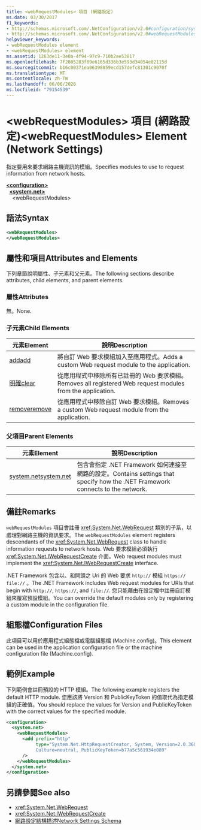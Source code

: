 ```yaml
---
title: <webRequestModules> 項目 (網路設定)
ms.date: 03/30/2017
f1_keywords:
- http://schemas.microsoft.com/.NetConfiguration/v2.0#configuration/system.net/webRequestModules
- http://schemas.microsoft.com/.NetConfiguration/v2.0#webRequestModules
helpviewer_keywords:
- webRequestModules element
- <webRequestModules> element
ms.assetid: 1263de11-3e0a-4f94-97c9-710b2ae53817
ms.openlocfilehash: 7f2805283f89e6165d336b3e593d34054e02115d
ms.sourcegitcommit: b16c00371ea06398859ecd157defc81301c9070f
ms.translationtype: MT
ms.contentlocale: zh-TW
ms.lasthandoff: 06/06/2020
ms.locfileid: "79154539"
---
```

# <a name="webrequestmodules-element-network-settings"></a><span data-ttu-id="41bbf-102">\<webRequestModules> 項目 (網路設定)</span><span class="sxs-lookup"><span data-stu-id="41bbf-102">\<webRequestModules> Element (Network Settings)</span></span>
<span data-ttu-id="41bbf-103">指定要用來要求網路主機資訊的模組。</span><span class="sxs-lookup"><span data-stu-id="41bbf-103">Specifies modules to use to request information from network hosts.</span></span>  
  
[**\<configuration>**](../configuration-element.md)  
&nbsp;&nbsp;[**\<system.net>**](system-net-element-network-settings.md)  
&nbsp;&nbsp;&nbsp;&nbsp;\<webRequestModules>  
  
## <a name="syntax"></a><span data-ttu-id="41bbf-104">語法</span><span class="sxs-lookup"><span data-stu-id="41bbf-104">Syntax</span></span>  
  
```xml  
<webRequestModules>
</webRequestModules>  
```  
  
## <a name="attributes-and-elements"></a><span data-ttu-id="41bbf-105">屬性和項目</span><span class="sxs-lookup"><span data-stu-id="41bbf-105">Attributes and Elements</span></span>  
 <span data-ttu-id="41bbf-106">下列章節說明屬性、子元素和父元素。</span><span class="sxs-lookup"><span data-stu-id="41bbf-106">The following sections describe attributes, child elements, and parent elements.</span></span>  
  
### <a name="attributes"></a><span data-ttu-id="41bbf-107">屬性</span><span class="sxs-lookup"><span data-stu-id="41bbf-107">Attributes</span></span>  
 <span data-ttu-id="41bbf-108">無。</span><span class="sxs-lookup"><span data-stu-id="41bbf-108">None.</span></span>  
  
### <a name="child-elements"></a><span data-ttu-id="41bbf-109">子元素</span><span class="sxs-lookup"><span data-stu-id="41bbf-109">Child Elements</span></span>  
  
|<span data-ttu-id="41bbf-110">**元素**</span><span class="sxs-lookup"><span data-stu-id="41bbf-110">**Element**</span></span>|<span data-ttu-id="41bbf-111">**說明**</span><span class="sxs-lookup"><span data-stu-id="41bbf-111">**Description**</span></span>|  
|-----------------|---------------------|  
|[<span data-ttu-id="41bbf-112">add</span><span class="sxs-lookup"><span data-stu-id="41bbf-112">add</span></span>](add-element-for-webrequestmodules-network-settings.md)|<span data-ttu-id="41bbf-113">將自訂 Web 要求模組加入至應用程式。</span><span class="sxs-lookup"><span data-stu-id="41bbf-113">Adds a custom Web request module to the application.</span></span>|  
|[<span data-ttu-id="41bbf-114">明確</span><span class="sxs-lookup"><span data-stu-id="41bbf-114">clear</span></span>](clear-element-for-webrequestmodules-network-settings.md)|<span data-ttu-id="41bbf-115">從應用程式中移除所有已註冊的 Web 要求模組。</span><span class="sxs-lookup"><span data-stu-id="41bbf-115">Removes all registered Web request modules from the application.</span></span>|  
|[<span data-ttu-id="41bbf-116">remove</span><span class="sxs-lookup"><span data-stu-id="41bbf-116">remove</span></span>](remove-element-for-webrequestmodules-network-settings.md)|<span data-ttu-id="41bbf-117">從應用程式中移除自訂 Web 要求模組。</span><span class="sxs-lookup"><span data-stu-id="41bbf-117">Removes a custom Web request module from the application.</span></span>|  
  
### <a name="parent-elements"></a><span data-ttu-id="41bbf-118">父項目</span><span class="sxs-lookup"><span data-stu-id="41bbf-118">Parent Elements</span></span>  
  
|<span data-ttu-id="41bbf-119">**元素**</span><span class="sxs-lookup"><span data-stu-id="41bbf-119">**Element**</span></span>|<span data-ttu-id="41bbf-120">**說明**</span><span class="sxs-lookup"><span data-stu-id="41bbf-120">**Description**</span></span>|  
|-----------------|---------------------|  
|[<span data-ttu-id="41bbf-121">system.net</span><span class="sxs-lookup"><span data-stu-id="41bbf-121">system.net</span></span>](system-net-element-network-settings.md)|<span data-ttu-id="41bbf-122">包含會指定 .NET Framework 如何連接至網路的設定。</span><span class="sxs-lookup"><span data-stu-id="41bbf-122">Contains settings that specify how the .NET Framework connects to the network.</span></span>|  
  
## <a name="remarks"></a><span data-ttu-id="41bbf-123">備註</span><span class="sxs-lookup"><span data-stu-id="41bbf-123">Remarks</span></span>  
 <span data-ttu-id="41bbf-124">`webRequestModules` 項目會註冊 <xref:System.Net.WebRequest> 類別的子系，以處理對網路主機的資訊要求。</span><span class="sxs-lookup"><span data-stu-id="41bbf-124">The `webRequestModules` element registers descendants of the <xref:System.Net.WebRequest> class to handle information requests to network hosts.</span></span> <span data-ttu-id="41bbf-125">Web 要求模組必須執行 <xref:System.Net.IWebRequestCreate> 介面。</span><span class="sxs-lookup"><span data-stu-id="41bbf-125">Web request modules must implement the <xref:System.Net.IWebRequestCreate> interface.</span></span>  
  
 <span data-ttu-id="41bbf-126">.NET Framework 包含以、和開頭之 Uri 的 Web 要求 `http://` 模組 `https://` `file://` 。</span><span class="sxs-lookup"><span data-stu-id="41bbf-126">The .NET Framework includes Web request modules for URIs that begin with `http://`, `https://`, and `file://`.</span></span> <span data-ttu-id="41bbf-127">您只能藉由在設定檔中註冊自訂模組來覆寫預設模組。</span><span class="sxs-lookup"><span data-stu-id="41bbf-127">You can override the default modules only by registering a custom module in the configuration file.</span></span>  
  
## <a name="configuration-files"></a><span data-ttu-id="41bbf-128">組態檔</span><span class="sxs-lookup"><span data-stu-id="41bbf-128">Configuration Files</span></span>  
 <span data-ttu-id="41bbf-129">此項目可以用於應用程式組態檔或電腦組態檔 (Machine.config)。</span><span class="sxs-lookup"><span data-stu-id="41bbf-129">This element can be used in the application configuration file or the machine configuration file (Machine.config).</span></span>  
  
## <a name="example"></a><span data-ttu-id="41bbf-130">範例</span><span class="sxs-lookup"><span data-stu-id="41bbf-130">Example</span></span>  
 <span data-ttu-id="41bbf-131">下列範例會註冊預設的 HTTP 模組。</span><span class="sxs-lookup"><span data-stu-id="41bbf-131">The following example registers the default HTTP module.</span></span> <span data-ttu-id="41bbf-132">您應該將 Version 和 PublicKeyToken 的值取代為指定模組的正確值。</span><span class="sxs-lookup"><span data-stu-id="41bbf-132">You should replace the values for Version and PublicKeyToken with the correct values for the specified module.</span></span>  
  
```xml  
<configuration>  
  <system.net>  
    <webRequestModules>  
      <add prefix="http"  
           type="System.Net.HttpRequestCreator, System, Version=2.0.3600.0,  
           Culture=neutral, PublicKeyToken=b77a5c561934e089"  
      />  
    </webRequestModules>  
  </system.net>  
</configuration>  
```  
  
## <a name="see-also"></a><span data-ttu-id="41bbf-133">另請參閱</span><span class="sxs-lookup"><span data-stu-id="41bbf-133">See also</span></span>

- <xref:System.Net.WebRequest>
- <xref:System.Net.IWebRequestCreate>
- [<span data-ttu-id="41bbf-134">網路設定結構描述</span><span class="sxs-lookup"><span data-stu-id="41bbf-134">Network Settings Schema</span></span>](index.md)
